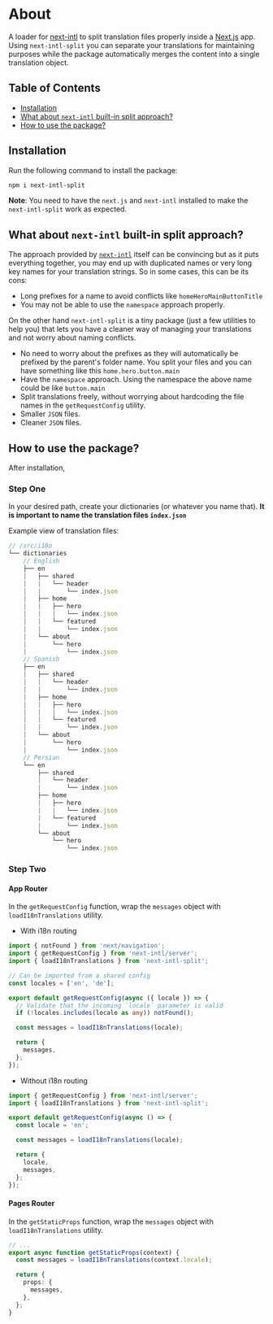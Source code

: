 # About

A loader for [next-intl](https://next-intl-docs.vercel.app/) to split translation files properly inside a [Next.js](https://nextjs.org/) app. Using `next-intl-split` you can separate your translations for maintaining purposes while the package automatically merges the content into a single translation object.

## Table of Contents

- <a href="#installation">Installation</a>
- <a href="#pros">What about `next-intl` built-in split approach?</a>
- <a href="#how_to_use">How to use the package?</a>

## <a id="installation"></a> Installation

Run the following command to install the package:

```bash
npm i next-intl-split
```

**Note**: You need to have the `next.js` and `next-intl` installed to make the `next-intl-split` work as expected.

## <a id="pros"></a>What about `next-intl` built-in split approach?

The approach provided by [`next-intl`](https://next-intl-docs.vercel.app/docs/usage/configuration#messages-split-files) itself can be convincing but as it puts everything together, you may end up with duplicated names or very long key names for your translation strings. So in some cases, this can be its cons:

- Long prefixes for a name to avoid conflicts like `homeHeroMainButtonTitle`
- You may not be able to use the `namespace` approach properly.

On the other hand `next-intl-split` is a tiny package (just a few utilities to help you) that lets you have a cleaner way of managing your translations and not worry about naming conflicts.

- No need to worry about the prefixes as they will automatically be prefixed by the parent's folder name. You split your files and you can have something like this `home.hero.button.main`
- Have the `namespace` approach. Using the namespace the above name could be like `button.main`
- Split translations freely, without worrying about hardcoding the file names in the `getRequestConfig` utility.
- Smaller `JSON` files.
- Cleaner `JSON` files.

## <a id="how_to_use"></a> How to use the package?

After installation,

### Step One

In your desired path, create your dictionaries (or whatever you name that). **It is important to name the translation files `index.json`**

Example view of translation files:

```js
// /src/i18n
└── dictionaries
    // English
    ├── en
    |   ├── shared
    |   |   └── header
    |   |       └── index.json
    |   ├── home
    |   |   ├── hero
    |   |   |   └── index.json
    |   |   └── featured
    |   |       └── index.json
    |   └── about
    |       └── hero
    |           └── index.json
    // Spanish
    ├── en
    |   ├── shared
    |   |   └── header
    |   |       └── index.json
    |   ├── home
    |   |   ├── hero
    |   |   |   └── index.json
    |   |   └── featured
    |   |       └── index.json
    |   └── about
    |       └── hero
    |           └── index.json
    // Persian
    └── en
        ├── shared
        |   └── header
        |       └── index.json
        ├── home
        |   ├── hero
        |   |   └── index.json
        |   └── featured
        |       └── index.json
        └── about
            └── hero
                └── index.json
```

### Step Two

#### App Router

In the `getRequestConfig` function, wrap the `messages` object with `loadI18nTranslations` utility.

- With i18n routing

```ts
import { notFound } from 'next/navigation';
import { getRequestConfig } from 'next-intl/server';
import { loadI18nTranslations } from 'next-intl-split';

// Can be imported from a shared config
const locales = ['en', 'de'];

export default getRequestConfig(async ({ locale }) => {
  // Validate that the incoming `locale` parameter is valid
  if (!locales.includes(locale as any)) notFound();

  const messages = loadI18nTranslations(locale);

  return {
    messages,
  };
});
```

- Without i18n routing

```ts
import { getRequestConfig } from 'next-intl/server';
import { loadI18nTranslations } from 'next-intl-split';

export default getRequestConfig(async () => {
  const locale = 'en';

  const messages = loadI18nTranslations(locale);

  return {
    locale,
    messages,
  };
});
```

#### Pages Router

In the `getStaticProps` function, wrap the `messages` object with `loadI18nTranslations` utility.

```ts
// ...
export async function getStaticProps(context) {
  const messages = loadI18nTranslations(context.locale);

  return {
    props: {
      messages,
    },
  };
}
```

